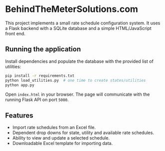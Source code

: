 # BehindTheMeterSolutions.com

This project implements a small rate schedule configuration system. It uses a Flask backend with a SQLite database and a simple HTML/JavaScript front end.

## Running the application

Install dependencies and populate the database with the provided list of utilities:

```bash
pip install -r requirements.txt
python load_utilities.py  # one time to create states/utilities
python app.py
```

Open `index.html` in your browser. The page will communicate with the running Flask API on port `5000`.

## Features

* Import rate schedules from an Excel file.
* Dependent drop downs for state, utility and available rate schedules.
* Ability to view and update a selected schedule.
* Downloadable Excel template for importing data.
